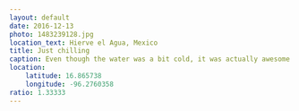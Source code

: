 ```yaml
---
layout: default
date: 2016-12-13
photo: 1483239128.jpg
location_text: Hierve el Agua, Mexico
title: Just chilling
caption: Even though the water was a bit cold, it was actually awesome to bath in one of the most beautiful natural pool in the world surrounded by nature :D
location:
    latitude: 16.865738
    longitude: -96.2760358
ratio: 1.33333
---
```

